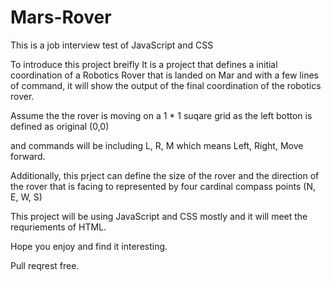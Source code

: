 # Mars-Rover
This is a job interview test of JavaScript and CSS 


To introduce this project breifly
It is a project that defines a initial coordination of a Robotics Rover that is landed on Mar and with a few lines of command,
it will show the output of the final coordination of the robotics rover. 

Assume the the rover is moving on a 1 * 1 suqare grid as the left botton is defined as original (0,0)

and commands will be including L, R, M which means Left, Right, Move forward. 

Additionally, this prject can define the size of the rover and the direction of the rover that is facing to represented by four cardinal compass points (N, E, W, S)

This project will be using JavaScript and CSS mostly and it will meet the requriements of HTML.

Hope you enjoy and find it interesting.

Pull reqrest free.
